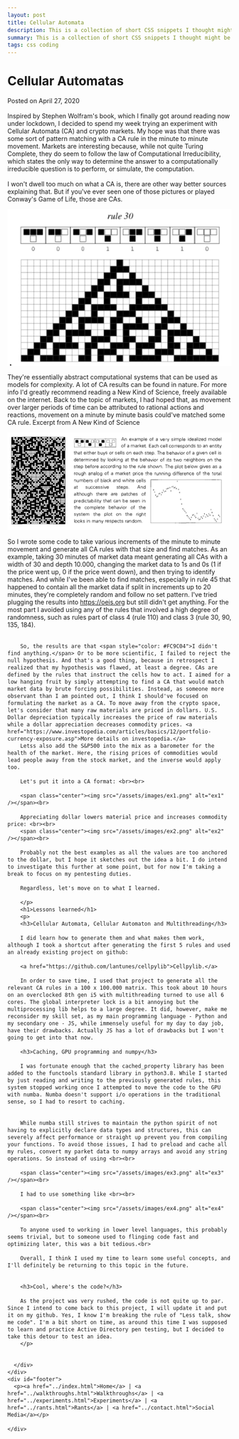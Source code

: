 ```yaml
---
layout: post
title: Cellular Automata
description: This is a collection of short CSS snippets I thought might be useful for beginners
summary: This is a collection of short CSS snippets I thought might be useful for beginners.
tags: css coding
---
```


<html>

<head>
</head>

<body>
  <div id="main">
    <div id="header">
    </div>
    <div id="site_content">
      <div id="content">
        <h1>Cellular Automatas</h1>
        <p>Posted on April 27, 2020 <br><br> Inspired by Stephen Wolfram's book, which I finally got around reading now under lockdown, I decided to spend my week trying an experiment with Cellular Automata (CA) and crypto markets. My hope was that there was some sort of pattern matching with a CA rule in the minute to minute movement. Markets are interesting because, while not quite Turing Complete, they do seem to follow the law of Computational Irreducibility, which states the only way to determine the answer to a computationally irreducible question is to perform, or simulate, the computation. 
        <br><br>
        I won't dwell too much on what a CA is, there are other way better sources explaining that. But if you've ever seen one of those pictures or played Conway's Game of Life, those are CAs.
        </p>
        <span class="center"><img src="/assets/images/rule30.png" alt="rule 30" /></span><br>
        <p>They're essentially abstract computational systems that can be used as models for complexity. A lot of CA results can be found in nature. For more info I'd greatly recommend reading a New Kind of Science, freely available on the internet. Back to the topic of markets, I had hoped that, as movement over larger periods of time can be attributed to rational actions and reactions, movement on a minute by minute basis could've matched some CA rule. Excerpt from A New Kind of Science</p>
        <span class="center"><img src="/assets/images/marketCA.png" alt="market CA" /></span><br>
        <p>So I wrote some code to take various increments of the minute to minute movement and generate all CA rules with that size and find matches. As an example, taking 30 minutes of market data meant generating all CAs with a width of 30 and depth 10.000, changing the market data to 1s and 0s (1 if the price went up, 0 if the price went down), and then trying to identify matches. And while I've been able to find matches, especially in rule 45 that happened to contain all the market data if split in increments up to 20 minutes, they're completely random and follow no set pattern. I've tried plugging the results into <a href="https://oeis.org">https://oeis.org</a> but still didn't get anything. For the most part I avoided using any of the rules that involved a high degree of randomness, such as rules part of class 4 (rule 110) and class 3 (rule 30, 90, 135, 184). <br><br>

        So, the results are that <span style="color: #FC9C04">I didn't find anything.</span> Or to be more scientific, I failed to reject the null hypothesis. And that's a good thing, because in retrospect I realized that my hypothesis was flawed, at least a degree. CAs are defined by the rules that instruct the cells how to act. I aimed for a low hanging fruit by simply attempting to find a CA that would match market data by brute forcing possibilities. Instead, as someone more observant than I am pointed out, I think I should've focused on formulating the market as a CA. To move away from the crypto space, let's consider that many raw materials are priced in dollars. U.S. Dollar depreciation typically increases the price of raw materials while a dollar appreciation decreases commodity prices. <a href="https://www.investopedia.com/articles/basics/12/portfolio-currency-exposure.asp">More details on investopedia.</a>
        Letss also add the S&P500 into the mix as a barometer for the health of the market. Here, the rising prices of commodities would lead people away from the stock market, and the inverse would apply too.

        Let's put it into a CA format: <br><br>

        <span class="center"><img src="/assets/images/ex1.png" alt="ex1" /></span><br>        

        Appreciating dollar lowers material price and increases commodity price: <br><br>
        <span class="center"><img src="/assets/images/ex2.png" alt="ex2" /></span><br>        

        Probably not the best examples as all the values are too anchored to the dollar, but I hope it sketches out the idea a bit. I do intend to investigate this further at some point, but for now I'm taking a break to focus on my pentesting duties.

        Regardless, let's move on to what I learned.

        </p>
        <h1>Lessons learned</h1>
        <p>
        <h3>Cellular Automata, Cellular Automaton and Multithreading</h3>

        I did learn how to generate them and what makes them work, although I took a shortcut after generating the first 5 rules and used an already existing project on github: 

        <a href="https://github.com/lantunes/cellpylib">Cellpylib.</a>

        In order to save time, I used that project to generate all the relevant CA rules in a 100 x 100.000 matrix. This took about 10 hours on an overclocked 8th gen i5 with multithreading turned to use all 6 cores. The global interpreter lock is a bit annoying but the multiprocessing lib helps to a large degree. It did, however, make me reconsider my skill set, as my main programming language - Python and my secondary one - JS, while immensely useful for my day to day job, have their drawbacks. Actually JS has a lot of drawbacks but I won't going to get into that now. 

        <h3>Caching, GPU programming and numpy</h3>

        I was fortunate enough that the cached_property library has been added to the functools standard library in python3.8. While I started by just reading and writing to the previously generated rules, this system stopped working once I attempted to move the code to the GPU with numba. Numba doesn't support i/o operations in the traditional sense, so I had to resort to caching. 


        While numba still strives to maintain the python spirit of not having to explicitly declare data types and structures, this can severely affect performance or straight up prevent you from compiling your functions. To avoid those issues, I had to preload and cache all my rules, convert my parket data to numpy arrays and avoid any string operations. So instead of using <br><br>

        <span class="center"><img src="/assets/images/ex3.png" alt="ex3" /></span><br>     

        I had to use something like <br><br>

        <span class="center"><img src="/assets/images/ex4.png" alt="ex4" /></span><br>     

        To anyone used to working in lower level languages, this probably seems trivial, but to someone used to flinging code fast and optimizing later, this was a bit tedious.<br>

        Overall, I think I used my time to learn some useful concepts, and I'll definitely be returning to this topic in the future. 


        <h3>Cool, where's the code?</h3>

        As the project was very rushed, the code is not quite up to par. Since I intend to come back to this project, I will update it and put it on my github. Yes, I know I'm breaking the rule of "Less talk, show me code". I'm a bit short on time, as around this time I was supposed to learn and practice Active Directory pen testing, but I decided to take this detour to test an idea. 
        </p>

        
      </div>
    </div>
    <div id="footer">
      <p><a href="../index.html">Home</a> | <a href="../walkthroughs.html">Walkthroughs</a> | <a href="../experiments.html">Experiments</a> | <a href="../rants.html">Rants</a> | <a href="../contact.html">Social Media</a></p>

    </div>
  </div>
</body>
</html>
